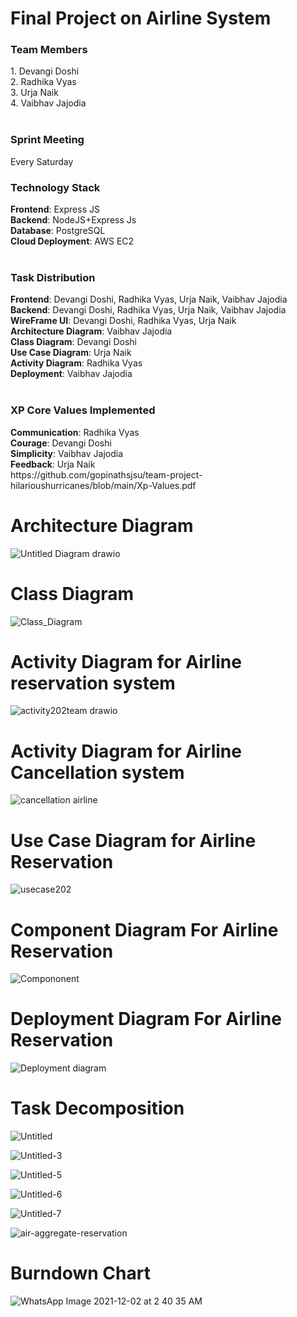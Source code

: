 <h1>Final Project on Airline System</h1>

<h3>Team Members</h3>
1. Devangi Doshi</br>
2. Radhika Vyas</br>
3. Urja Naik</br>
4. Vaibhav Jajodia</br>
<br>
<h3>Sprint Meeting</h3>
Every Saturday
<br>
<h3>Technology Stack</h3>
<b>Frontend</b>: Express JS</br>
<b>Backend</b>: NodeJS+Express Js</br>
<b>Database</b>: PostgreSQL</br>
<b>Cloud Deployment</b>: AWS EC2</br>
</br>
<h3>Task Distribution</h3>
<b>Frontend</b>: Devangi Doshi, Radhika Vyas, Urja Naik, Vaibhav Jajodia </br>
<b>Backend</b>: Devangi Doshi, Radhika Vyas, Urja Naik, Vaibhav Jajodia </br>
<b>WireFrame UI</b>: Devangi Doshi, Radhika Vyas, Urja Naik </br>
<b>Architecture Diagram</b>: Vaibhav Jajodia </br>
<b>Class Diagram</b>: Devangi Doshi </br>
<b>Use Case Diagram</b>: Urja Naik </br>
<b>Activity Diagram</b>: Radhika Vyas </br>
<b>Deployment</b>: Vaibhav Jajodia </br>
</br>
<h3> XP Core Values Implemented </h3>
<b>Communication</b>: Radhika Vyas </br>
<b>Courage</b>: Devangi Doshi </br>
<b>Simplicity</b>: Vaibhav Jajodia </br>
<b>Feedback</b>: Urja Naik </br>
https://github.com/gopinathsjsu/team-project-hilarioushurricanes/blob/main/Xp-Values.pdf
</br>

# Architecture Diagram

![Untitled Diagram drawio](https://user-images.githubusercontent.com/35898042/144365587-9d114f98-68cd-4543-a217-0edcc8d1be0b.png)


# Class Diagram

![Class_Diagram](https://user-images.githubusercontent.com/25964023/144201137-04c27c09-59e1-4b3c-bdf3-23ed3b3f97e3.png)

# Activity Diagram for Airline reservation system

![activity202team drawio](https://user-images.githubusercontent.com/78173506/144187981-372f9f25-9645-46e4-b765-a54a16eca6e4.png)

# Activity Diagram for Airline Cancellation system

![cancellation airline](https://user-images.githubusercontent.com/78173506/144189531-e45a7770-4185-47fa-8914-0c341a7bea4e.png)

# Use Case Diagram for Airline Reservation

![usecase202](https://user-images.githubusercontent.com/78173506/144195896-ffdfbc25-847c-48e8-bd3e-b708dc487afd.png)

# Component Diagram For Airline Reservation

![Compononent](https://user-images.githubusercontent.com/25964023/144528662-f93084f3-5782-4ad3-bb5f-cfb90811344c.png)

# Deployment Diagram For Airline Reservation

![Deployment diagram](https://user-images.githubusercontent.com/78173506/144528801-06b0abb2-cb66-424e-8155-2235d84c7ff4.png)


# Task Decomposition

![Untitled](https://user-images.githubusercontent.com/78173506/144405491-93df00d8-1ee9-46de-917b-147c95dbc09a.png)

![Untitled-3](https://user-images.githubusercontent.com/78173506/144405248-b14ffc6b-a332-463a-b31e-6b8d94a96350.png)

![Untitled-5](https://user-images.githubusercontent.com/78173506/144405762-30e0faee-a9ec-42f1-aaf7-efc8e039cbdf.png)

![Untitled-6](https://user-images.githubusercontent.com/78173506/144405299-4ef47dae-85f0-46cb-9e93-17c0dcd7f943.png)

![Untitled-7](https://user-images.githubusercontent.com/78173506/144405344-1d5d5ea6-a81f-4767-9963-0dea2507b239.png)

![air-aggregate-reservation](https://user-images.githubusercontent.com/78173506/144405362-b2747774-525c-42ce-95af-8c703b3734db.jpg)


# Burndown Chart

![WhatsApp Image 2021-12-02 at 2 40 35 AM](https://user-images.githubusercontent.com/35898042/144473359-d1b6a9c0-0848-4d3e-876a-93ef4b78480f.jpeg)

